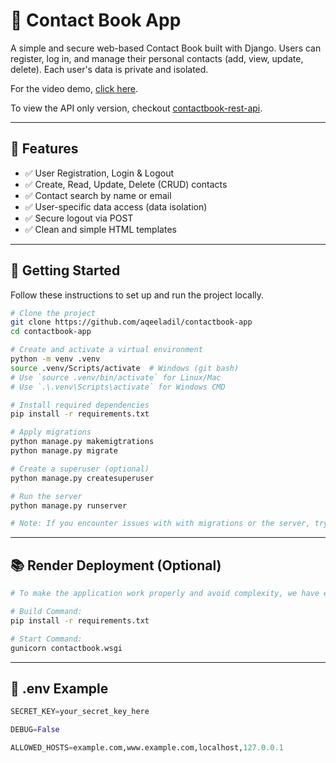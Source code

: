 # 📒 Contact Book App

A simple and secure web-based Contact Book built with Django. Users can register, log in, and manage their personal contacts (add, view, update, delete). Each user's data is private and isolated.

For the video demo, [click here](https://www.awesomescreenshot.com/video/39426736?key=a2add7e5905c0a591889d8c9394d7ac9).

To view the API only version, checkout [contactbook-rest-api](https://github.com/aqeeladil/contactbook-rest-api).

---

## 🔧 Features

- ✅ User Registration, Login & Logout
- ✅ Create, Read, Update, Delete (CRUD) contacts
- ✅ Contact search by name or email
- ✅ User-specific data access (data isolation)
- ✅ Secure logout via POST
- ✅ Clean and simple HTML templates

---

## 🚀 Getting Started

Follow these instructions to set up and run the project locally.

```bash
# Clone the project
git clone https://github.com/aqeeladil/contactbook-app
cd contactbook-app

# Create and activate a virtual environment
python -m venv .venv
source .venv/Scripts/activate  # Windows (git bash)
# Use `source .venv/bin/activate` for Linux/Mac
# Use `.\.venv\Scripts\activate` for Windows CMD

# Install required dependencies
pip install -r requirements.txt

# Apply migrations
python manage.py makemigtrations
python manage.py migrate

# Create a superuser (optional)
python manage.py createsuperuser   

# Run the server
python manage.py runserver

# Note: If you encounter issues with with migrations or the server, try deleting the migration files and the database file before running the command again.
```

---

## 📚 Render Deployment (Optional) 

```bash
# To make the application work properly and avoid complexity, we have exposed our database "db.sqlite3" to the public github repo (Not recommended for a real project).

# Build Command:
pip install -r requirements.txt

# Start Command:
gunicorn contactbook.wsgi
```

---

## 📜 .env Example

```python
SECRET_KEY=your_secret_key_here

DEBUG=False

ALLOWED_HOSTS=example.com,www.example.com,localhost,127.0.0.1
```

```

